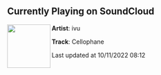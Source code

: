 ## Currently Playing on SoundCloud

[<img align="left" width="100" src="https://i1.sndcdn.com/artworks-jh8ZVV7Ne5PADXD7-AulXEg-t500x500.jpg">](https://soundcloud.com/ivuo2/cellophane)

**Artist**: ivu 

**Track**: Cellophane

Last updated at 10/11/2022 08:12
